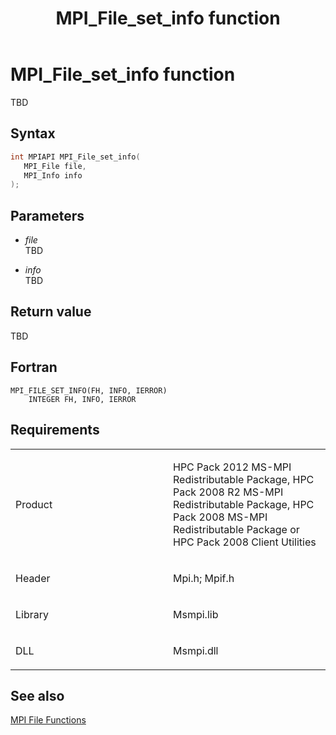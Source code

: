 ﻿---
title: MPI_File_set_info function
TOCTitle: MPI_File_set_info function
ms:assetid: 3e44f6dd-26e1-467c-981d-09cc842d2a1b
ms:mtpsurl: https://msdn.microsoft.com/en-us/library/Dn473356(v=VS.85)
ms:contentKeyID: 59360892
ms.date: 03/28/2018
mtps_version: v=VS.85
f1_keywords:
- MPI_FILE_SET_INFO
- mpif/MPI_File_set_info
- mpi/MPI_FILE_SET_INFO
dev_langs:
- C++
- C
---

# MPI\_File\_set\_info function

TBD

## Syntax

``` c++
int MPIAPI MPI_File_set_info(
   MPI_File file,
   MPI_Info info
);
```

## Parameters

  - *file*  
    TBD

  - *info*  
    TBD

## Return value

TBD

## Fortran

    MPI_FILE_SET_INFO(FH, INFO, IERROR)
        INTEGER FH, INFO, IERROR

## Requirements

<table>
<colgroup>
<col style="width: 50%" />
<col style="width: 50%" />
</colgroup>
<tbody>
<tr class="odd">
<td><p>Product</p></td>
<td><p>HPC Pack 2012 MS-MPI Redistributable Package, HPC Pack 2008 R2 MS-MPI Redistributable Package, HPC Pack 2008 MS-MPI Redistributable Package or HPC Pack 2008 Client Utilities</p></td>
</tr>
<tr class="even">
<td><p>Header</p></td>
<td>Mpi.h;
Mpif.h</td>
</tr>
<tr class="odd">
<td><p>Library</p></td>
<td>Msmpi.lib</td>
</tr>
<tr class="even">
<td><p>DLL</p></td>
<td>Msmpi.dll</td>
</tr>
</tbody>
</table>


## See also

[MPI File Functions](mpi-file-functions.md)

